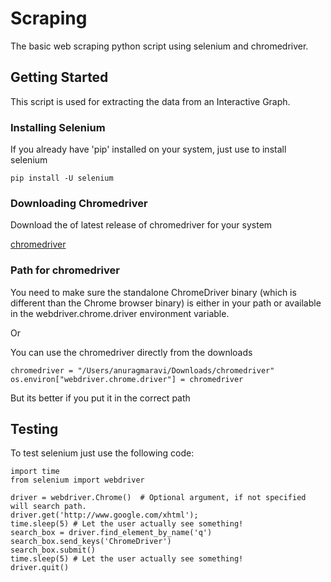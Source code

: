 # Scraping
The basic web scraping python script using selenium and chromedriver. 

## Getting Started

This script is used for extracting the data from an Interactive Graph.


### Installing Selenium

If you already have 'pip' installed on your system, just use to install selenium

```
pip install -U selenium
```

### Downloading Chromedriver

Download the of latest release of chromedriver for your system

[chromedriver](https://sites.google.com/a/chromium.org/chromedriver/downloads)

### Path for chromedriver

You need to make sure the standalone ChromeDriver binary (which is different than the Chrome browser binary) is either in your path or available in the webdriver.chrome.driver environment variable.

Or 

You can use the chromedriver directly from the downloads 

```
chromedriver = "/Users/anuragmaravi/Downloads/chromedriver"
os.environ["webdriver.chrome.driver"] = chromedriver
```
But its better if you put it in the correct path

## Testing

To test selenium just use the following code:

```
import time
from selenium import webdriver

driver = webdriver.Chrome()  # Optional argument, if not specified will search path.
driver.get('http://www.google.com/xhtml');
time.sleep(5) # Let the user actually see something!
search_box = driver.find_element_by_name('q')
search_box.send_keys('ChromeDriver')
search_box.submit()
time.sleep(5) # Let the user actually see something!
driver.quit()
```
